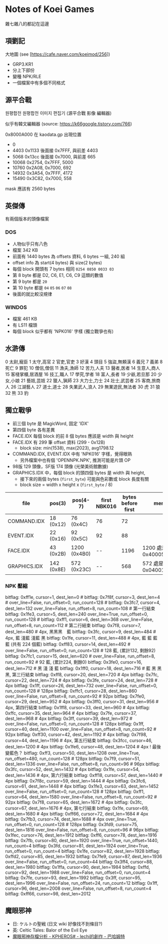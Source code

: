 # Notes of Koei Games

雜七雜八的都記在這邊

## 項劉記

大地圖 (see [https://cafe.naver.com/koeimod/256])

- GRP3.KR1
- 分上下部份
- 變種 NPK/RLE
- 一個檔案中有多個不同格式

## 源平合戰

원평합전
원평합전 이미지 편집기 (源平合戰 影像 編輯器)

似乎有韓文編輯器 (source: https://k66google.tistory.com/766)

0x8000A000 在 kaodata.gp 出現位置
- 0
- 4403 0x1133 後面接 0x7FFF, 與前差 4403
- 5068 0x13cc 後面接 0x7000, 與前差 665
- 10068 0x2754, 0x7FFF, 5000
- 10760 0x2A08, 0x7000, 692
- 14932 0x3A54, 0x7FFF, 4172
- 15490 0x3C82, 0x7000, 558

mask 應該有 2560 bytes

## 英傑傳

有兩個版本的頭像檔案

### DOS

- 人物似乎只有八色
- 檔案 342 KB
- 前面有 1440 bytes 為 offsets 資料, 6 bytes 一組, 240 組
- offset info 為 start(4 bytes) 與 size(2 bytes)
- 每個 block 開頭有 7 bytes 相同 `0254 0850 0033 03`
- 第 8 byte 都是 D2, C6, E1, C6, C9 這類的數值
- 第 9 byte 都是 `20`
- 第 10 byte 都是 `04` `05` `06` `07` `08`
- 後面的就比較沒規律

### WINDOS

- 檔案 461 KB
- 有 LS11 檔頭
- 每個 block 似乎都有 'NPK016' 字樣 (獨立戰爭也有)

## 水滸傳

0 太尉,寵臣
1 太守,高官
2 官吏,官吏
3 好漢
4 頭目
5 強盜,無頼漢
6 義兄
7 義弟
8 死亡
9 罪犯
10 僧侶,僧侶
11 漁夫,漁師
12 苦力,人夫
13 醫者,医者
14 生意人,商人
15 客棧掌櫃,居酒屋
16 技工,職人
17 學究,学者
18 富人,長者
19 少爺,若旦那
20 少女,小娘
21 藝妓,芸妓
22 獵人,猟師
23 大力士,力士
24 壯士,武芸者
25 客商,旅商人
26 江湖藝人
27 道士,道士
28 失業武人,浪人
29 無業遊民,無法者
30 虎
31 狼
32 熊
33 豹

## 獨立戰爭

- 前三個 byte 是 MagicWord, 固定 'IDX'
- 第四個 byte 各有差異
- FACE.IDX 每個 block 的前 8 個 bytes 應該是 width 與 height
- FACE.IDX 有 299 筆 offset 資料 (299 - 0x12B)
  - block size: min(1538), max(2023), avg1798.12
- COMMAND.IDX, EVENT.IDX 中有 'NPK016' 字樣，覺得眼熟
  - 另外檔案中也有個 'OPENNPK.NPK', 推測可能是片頭 OP
- 98版 129 頭像，SF版 174 頭像 (光榮美術館數據)
- GRAPHICS.IDX 中，每個 block 的頭四個 bytes 是 width 與 height,
  - 接下來的兩個 bytes (`first_byte`) 可能與色彩數或 block 長度有關
  - block size = width x height x (`first_byte` / 8)

| file         | pos(3)     | pos(4-7)     | first NBK016 | bytes before first | memo                   |
| ------------ | ---------- | ------------ | ------------ | ------------------ | ---------------------- |
| COMMAND.IDX  | 18 (0x12)  | 76 (0x4C)    | 76           | 72                 |                        |
| EVENT.IDX    | 22 (0x16)  | 92 (0x5C)    | 92           | 88                 |                        |
| FACE.IDX     | 43 (0x2B)  | 1200 (0x4B0) | --           | 1196               | 1200 處是 0x40005000LE |
| GRAPHICS.IDX | 142 (0x8E) | 572 (0x23C)  | --           | 568                | 572 處是 0x04001800LE  |

### NPK 壓縮

bitflag: 0xff1e, cursor=1, dest_len=0             #
bitflag: 0x7f8f, cursor=3, dest_len=4             #
    over_line=False, run_offset=0, run_count=128  #
bitflag: 0x3fc7, cursor=4, dest_len=132
    over_line=False, run_offset=8, run_count=108  # 第一行結束
bitflag: 0x1fe3, cursor=5, dest_len=240
    over_line=True, run_offset=0, run_count=128   #
bitflag: 0xff1, cursor=6, dest_len=368
    over_line=False, run_offset=8, run_count=112  # 第二行結束
bitflag: 0x7f8, cursor=7, dest_len=480            # 4px, 黑黑黑　藍
bitflag: 0x3fc, cursor=9, dest_len=484            # 4px, 藍 淺藍 淺藍 黑
bitflag: 0x1fe, cursor=11, dest_len=488           # 4px, 藍 藍 藍 藍 (共有 224 個藍)
bitflag: 0xff83, cursor=14, dest_len=492          #
    over_line=False, run_offset=0, run_count=128  # 128 藍, (累計132, 剩餘92)
bitflag: 0x7fc1, cursor=15, dest_len=620          #
    over_line=False, run_offset=8, run_count=92   # 92 藍, (累計224, 剩餘0)
bitflag: 0x3fe0, cursor=16, dest_len=712          # 黑 淺 淺 藍
bitflag: 0x1ff0, cursor=18, dest_len=716          # 藍 黑 黑 黑, 第三行結束
bitflag: 0xff8, cursor=20, dest_len=720           # 4px
bitflag: 0x7fc, cursor=22, dest_len=724           # 4px
bitflag: 0x3fe, cursor=24, dest_len=728           # 4px
bitflag: 0x1ff, cursor=26, dest_len=732
    over_line=False, run_offset=0, run_count=128  # 128px
bitflag: 0xffc1, cursor=28, dest_len=860
    over_line=False, run_offset=8, run_count=92   # 92px
bitflag: 0x7fe0, cursor=29, dest_len=952          # 4px
bitflag: 0x3ff0, cursor=31, dest_len=956          # 4px, 第四行結束
bitflag: 0x1ff8, cursor=33, dest_len=960          # 4px
bitflag: 0xffc, cursor=35, dest_len=964           # 4px
bitflag: 0x7fe, cursor=37, dest_len=968           # 4px
bitflag: 0x3ff, cursor=39, dest_len=972           #
    over_line=False, run_offset=0, run_count=128  # 128px
bitflag: 0x1ff, cursor=40, dest_len=1100
    over_line=False, run_offset=8, run_count=92   # 92px
bitflag: 0xff30, cursor=42, dest_len=1192         # 4px
bitflag: 0x7f98, cursor=44, dest_len=1196         # 4px, 第五行結束
bitflag: 0x3fcc, cursor=46, dest_len=1200         # 4px
bitflag: 0x1fe6, cursor=48, dest_len=1204         # 4px ! 最後變藍色？
bitflag: 0xff3, cursor=50, dest_len=1208
    over_line=True, run_offset=480, run_count=128 # 128px
bitflag: 0x7f9, cursor=51, dest_len=1336
    over_line=False, run_offset=8, run_count=96   # 96px
bitflag: 0x3fc, cursor=52, dest_len=1432          # 4px
bitflag: 0x1fe, cursor=54, dest_len=1436          # 4px, 第六行結束
bitflag: 0xff18, cursor=57, dest_len=1440         # 4px
bitflag: 0x7f8c, cursor=59, dest_len=1444         # 4px
bitflag: 0x3fc6, cursor=61, dest_len=1448         # 4px
bitflag: 0x1fe3, cursor=63, dest_len=1452
    over_line=False, run_offset=0, run_count=128  # 128px
bitflag: 0xff1, cursor=64, dest_len=1580
    over_line=False, run_offset=8, run_count=92   # 92px
bitflag: 0x7f8, cursor=65, dest_len=1672          # 4px
bitflag: 0x3fc, cursor=67, dest_len=1676          # 4px, 第七行結束
bitflag: 0x1fe, cursor=69, dest_len=1680          # 4px
bitflag: 0xff66, cursor=72, dest_len=1684         # 4px
bitflag: 0x7fb3, cursor=74, dest_len=1688         # 4px
    over_line=True, run_offset=0, run_count=128   # 128px
bitflag: 0x3fd9, cursor=75, dest_len=1816
    over_line=False, run_offset=8, run_count=96   # 96px
bitflag: 0x1fec, cursor=76, dest_len=1912
bitflag: 0xff6, cursor=78, dest_len=1916
bitflag: 0x7fb, cursor=80, dest_len=1920
    over_line=True, run_offset=1440, run_count=4
bitflag: 0x3fd, cursor=81, dest_len=1924
    over_line=True, run_offset=0, run_count=4
bitflag: 0x1fe, cursor=82, dest_len=1928
bitflag: 0xffd2, cursor=85, dest_len=1932
bitflag: 0x7fe9, cursor=87, dest_len=1936
    over_line=False, run_offset=0, run_count=44
bitflag: 0x3ff4, cursor=88, dest_len=1980
bitflag: 0x1ffa, cursor=90, dest_len=1984
bitflag: 0xffd, cursor=92, dest_len=1988
    over_line=False, run_offset=0, run_count=4
bitflag: 0x7fe, cursor=93, dest_len=1992
bitflag: 0x3ff, cursor=95, dest_len=1996
    over_line=False, run_offset=24, run_count=12
bitflag: 0x1ff, cursor=96, dest_len=2008
    over_line=False, run_offset=8, run_count=4
bitflag: 0xff66, cursor=98, dest_len=2012

## 魔眼邪神

- 日: ケルトの聖戦 (日文 wiki 好像找不到條目?)
- 英: Celtic Tales: Balor of the Evil Eye
- [魔眼邪神存檔分析 \- KPHEROS\# \- lechi的創作 \- 巴哈姆特](https://home.gamer.com.tw/artwork.php?sn=5227637)
